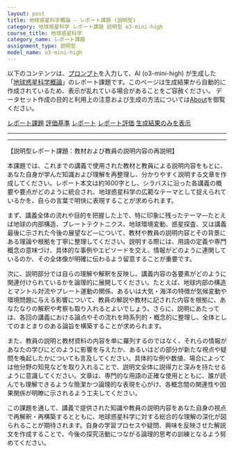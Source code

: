 ```yaml
---
layout: post
title: 地球惑星科学概論 - レポート課題 (説明型)
category: 地球惑星科学 レポート課題 説明型 o3-mini-high
course_title: 地球惑星科学
category_name: レポート課題
assignment_type: 説明型
model_name: o3-mini-high
---
```


以下のコンテンツは、[プロンプト](https://github.com/takedatoshiyuki/synthetic_assignments/tree/main/generated/地球惑星科学/o3-mini-high/prompt_レポート課題-説明型.md)を入力して、AI (o3-mini-high) が生成した「[地球惑星科学概論](/contents/地球惑星科学/)」のレポート課題です。このページは生成結果から自動的に作成されているため、表示が乱れている場合があることをご容赦ください。
データセット作成の目的と利用上の注意および生成の方法については[About](/About)を御覧ください。

[レポート課題](../レポート課題-説明型)
[評価基準](../評価基準-説明型)
[レポート](../レポート-説明型)
[レポート評価](../レポート評価-説明型)
[生成結果のみを表示](https://github.com/takedatoshiyuki/synthetic_assignments/tree/main/generated/地球惑星科学/o3-mini-high/レポート課題-説明型.md)
  

***
***
  
【説明型レポート課題：教材および教員の説明内容の再説明】

本課題では、これまでの講義で使用された教材と教員による説明内容をもとに、あなた自身が学んだ知識および理解を再整理し、分かりやすく説明する文章を作成してください。レポート本文は約1600字とし、シラバスに沿った各講義の概要や要点がどのように統合され、地球惑星科学の広範なテーマとして捉えられているかを、自らの言葉で明快に表現することが求められます。

まず、講義全体の流れや目的を把握した上で、特に印象に残ったテーマ—たとえば地球の内部構造、プレートテクトニクス、地球環境変動、惑星探査、又は講義最後に示された今後の展望など—について、教材や教員の説明内容とその背景にある理論や根拠を丁寧に整理してください。説明する際には、用語の定義や専門概念の意味づけ、具体的な事例やエピソードを交え、情報がどのように連関しているのか、その全体像が明確に伝わるよう留意することが重要です。

次に、説明部分では自らの理解や解釈を反映し、講義内容の各要素がどのように関連付けられているかを論理的に展開してください。たとえば、地球内部の構造とマントル対流やプレート運動の関係、あるいは大気・海洋の特徴が気候変動や環境問題に与える影響について、教員の解説や教材に記された内容を根拠に、あなたなりの解釈や考察も取り入れるとよいでしょう。さらに、説明にあたっては、各回の講義における論点やその流れを時系列的・概念的に整理し、全体としてのまとまりのある論旨を構築することが求められます。

また、教員の説明と教材資料の内容を単に羅列するのではなく、それらの情報があなたの学びにどのように影響を与えたか、あるいはどの部分が新たな視点や疑問を喚起したかについても言及してください。具体的な例や数値、場合によっては他分野の知見などを取り入れることで、説明文全体に説得力と深みを持たせるように意識してください。文章は、専門的な用語の正確な使用とともに、誰が読んでも理解できるような簡潔かつ論理的な表現を心がけ、各概念間の関連性や因果関係が明瞭に示されるよう工夫してください。

この課題を通して、講義で提供された知識や教員の説明内容をあなた自身の視点で再解釈・再構築するとともに、地球惑星科学に対する総合的な理解の深化が図られることが期待されます。自身の学習プロセスや疑問、興味を反映させた解説文を作成することで、今後の探究活動につながる論理的思考の訓練となるよう努めてください。
